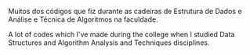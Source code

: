 Muitos dos códigos que fiz durante as cadeiras de Estrutura de Dados e Análise e Técnica de Algoritmos na faculdade.

A lot of codes which I've made during the college when I studied Data Structures and Algorithm Analysis and Techniques disciplines.

